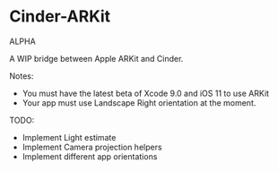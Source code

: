 # Cinder-ARKit

ALPHA

A WIP bridge between Apple ARKit and Cinder.

Notes:

- You must have the latest beta of Xcode 9.0 and iOS 11 to use ARKit
- Your app must use Landscape Right orientation at the moment.

TODO:
- Implement Light estimate
- Implement Camera projection helpers
- Implement different app orientations
